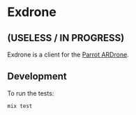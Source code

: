 # Exdrone
## (USELESS / IN PROGRESS)

Exdrone is a client for the [Parrot ARDrone](http://ardrone2.parrot.com/).

## Development

To run the tests:

```sh
mix test
```

